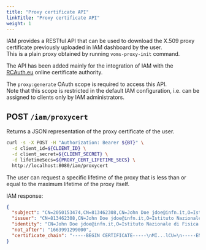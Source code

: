 ```yaml
---
title: "Proxy certificate API"
linkTitle: "Proxy certificate API"
weight: 1
---
```


IAM provides a RESTful API that can be used to download the X.509 proxy certificate previously uploaded in IAM dashboard by the user. \
This is a plain proxy obtained by running `voms-proxy-init` command.

The API has been added mainly for the integration of IAM with the [RCAuth.eu][RCauth] online certificate authority.

The `proxy:generate` OAuth scope is required to access this API. \
Note that this scope is restricted in the default IAM configuration,
i.e. can be assigned to clients only by IAM administrators.

## POST `/iam/proxycert`

Returns a JSON representation of the proxy certificate of the user.

```bash
curl -s -X POST -H "Authorization: Bearer ${BT}" \
  -d client_id=${CLIENT_ID} \
  -d client_secret=${CLIENT_SECRET} \
  -d lifetimeSecs=${PROXY_CERT_LIFETIME_SECS} \
  http://localhost:8080/iam/proxycert
```

The user can request a specific lifetime of the proxy 
that is less than or equal to the maximum lifetime of the proxy itself.

IAM response:

```json
{
  "subject": "CN=2050153474,CN=813462308,CN=John Doe jdoe@infn.it,O=Istituto Nazionale di Fisica Nucleare,C=IT,DC=tcs,DC=terena,DC=org",
  "issuer": "CN=813462308,CN=John Doe jdoe@infn.it,O=Istituto Nazionale di Fisica Nucleare,C=IT,DC=tcs,DC=terena,DC=org",
  "identity": "CN=John Doe jdoe@infn.it,O=Istituto Nazionale di Fisica Nucleare,C=IT,DC=tcs,DC=terena,DC=org",
  "not_after": "1663991299000",
  "certificate_chain": "-----BEGIN CERTIFICATE-----\nMI...lCU=\n-----END CERTIFICATE-----\n"
}
```

[RCauth]: http://rcauth.eu/